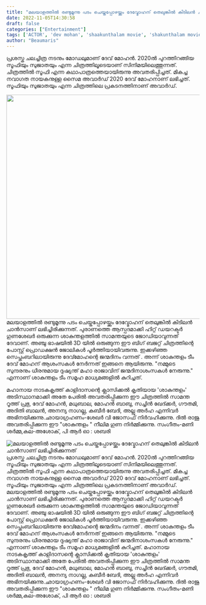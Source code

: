 ```yaml
---
title: "മലയാളത്തിൽ രണ്ടുമൂന്നു പടം ചെയ്തപ്പോഴയ്ക്കും ദേവ്മോഹന് തെലുങ്കിൽ കിടിലൻ ചാൻസാണ് ലഭിച്ചിരിക്കുന്നത്"
date: 2022-11-05T14:30:58
draft: false
categories: ["Entertainment"]
tags: ['ACTOR', 'dev mohan', 'shaakunthalam movie', 'shakunthalam movie']
author: "Beaumaris"
---
```


പ്രശസ്ത ചലച്ചിത്ര നടനും മോഡലുമാണ് ദേവ് മോഹന്‍. 2020ല്‍ പുറത്തിറങ്ങിയ സൂഫിയും സുജാതയും എന്ന ചിത്രത്തിലൂടെയാണ് സിനിമയിലെത്തുന്നത്. ചിത്രത്തില്‍ സൂഫി എന്ന കഥാപാത്രത്തെയായിരുന്നു അവതരിപ്പിച്ചത്. മികച്ച നവാഗത നായകനുള്ള സൈമ അവാര്‍ഡ്‌ 2020 ദേവ് മോഹനാണ് ലഭിച്ചത്. സൂഫിയും സുജാതയും എന്ന ചിത്രത്തിലെ പ്രകടനത്തിനാണ് അവാർഡ്.

<img class="wp-image-357486 aligncenter" src="https://cdn.boolokam.com/articles/2022/11/ffffffqqqq.jpg" alt="" width="1038" height="584" />മലയാളത്തിൽ രണ്ടുമൂന്നു പടം ചെയ്തപ്പോഴയ്ക്കും ദേവ്മോഹന് തെലുങ്കിൽ കിടിലൻ ചാൻസാണ് ലഭിച്ചിരിക്കുന്നത്. പുരാണത്തെ ആസ്പദമാക്കി ഹിറ്റ്‌ ഡയറക്ടർ ഗുണശേഖർ ഒരുക്കുന്ന ശാകുന്തളത്തിൽ സാമന്തയുടെ ജോഡിയാവുന്നത് ദേവാണ്. അഞ്ചു ഭാഷയിൽ 3D യിൽ ഒരുങ്ങുന്ന ഈ ബിഗ് ബജറ്റ് ചിത്രത്തിന്റെ പോസ്റ്റ്‌ പ്രൊഡക്ഷൻ ജോലികൾ പൂർത്തിയായിവരുന്നു. ഇക്കഴിഞ്ഞ സെപ്തംബറിലായിരുന്നു ദേവ്‍മോഹന്റെ ജന്മദിനം വന്നത് . അന്ന് ശാകുന്തളം ടീം ദേവ് മോഹന് ആശംസകൾ നേർന്നത് ഇങ്ങനെ ആയിരുന്നു. "നമ്മുടെ സുന്ദരനും ധീരനുമായ ദുഷ്യന്ത് മഹാ രാജാവിന് ജന്മദിനാശംസകൾ നേരുന്നു." എന്നാണ് ശാകുന്തളം ടീം സമൂഹ മാധ്യമങ്ങളിൽ കുറിച്ചത്.

മഹാനായ നാടകകൃത്ത് കാളിദാസന്റെ ക്ലാസിക്കൽ കൃതിയായ 'ശാകുന്തളം' അടിസ്ഥാനമാക്കി അതേ പേരിൽ അവതരിപ്പിക്കുന്ന ഈ ചിത്രത്തിൽ സാമന്ത റൂത്ത് പ്രഭു, ദേവ് മോഹൻ, മധുബാല, മോഹൻ ബാബു, സച്ചിൻ ഖേദ്ക്കർ, ഗൗതമി, അദിതി ബാലൻ, അനന്യ നാഗല്ല, കബീർ ബേദി, അല്ലു അർഹ എന്നിവർ അഭിനയിക്കുന്നു.ഛായാഗ്രഹണം-ശേഖർ വി ജോസഫ് നിർവഹിക്കുന്നു. ദിൽ രാജു അവതരിപ്പിക്കുന്ന ഈ "ശാകുന്തളം " നീലിമ ഗുണ നിർമ്മിക്കുന്നു. സംഗീതം-മണി ശർമ്മ,കല-അശോക്, പി ആർ ഓ : ശബരി


![മലയാളത്തിൽ രണ്ടുമൂന്നു പടം ചെയ്തപ്പോഴയ്ക്കും ദേവ്മോഹന് തെലുങ്കിൽ കിടിലൻ ചാൻസാണ് ലഭിച്ചിരിക്കുന്നത്](https://cdn.boolokam.com/articles/2022/11/ffffffqqqq.jpg)പ്രശസ്ത ചലച്ചിത്ര നടനും മോഡലുമാണ് ദേവ് മോഹന്‍. 2020ല്‍ പുറത്തിറങ്ങിയ സൂഫിയും സുജാതയും എന്ന ചിത്രത്തിലൂടെയാണ് സിനിമയിലെത്തുന്നത്. ചിത്രത്തില്‍ സൂഫി എന്ന കഥാപാത്രത്തെയായിരുന്നു അവതരിപ്പിച്ചത്. മികച്ച നവാഗത നായകനുള്ള സൈമ അവാര്‍ഡ്‌ 2020 ദേവ് മോഹനാണ് ലഭിച്ചത്. സൂഫിയും സുജാതയും എന്ന ചിത്രത്തിലെ പ്രകടനത്തിനാണ് അവാർഡ്. മലയാളത്തിൽ രണ്ടുമൂന്നു പടം ചെയ്തപ്പോഴയ്ക്കും ദേവ്മോഹന് തെലുങ്കിൽ കിടിലൻ ചാൻസാണ് ലഭിച്ചിരിക്കുന്നത്. പുരാണത്തെ ആസ്പദമാക്കി ഹിറ്റ്‌ ഡയറക്ടർ ഗുണശേഖർ ഒരുക്കുന്ന ശാകുന്തളത്തിൽ സാമന്തയുടെ ജോഡിയാവുന്നത് ദേവാണ്. അഞ്ചു ഭാഷയിൽ 3D യിൽ ഒരുങ്ങുന്ന ഈ ബിഗ് ബജറ്റ് ചിത്രത്തിന്റെ പോസ്റ്റ്‌ പ്രൊഡക്ഷൻ ജോലികൾ പൂർത്തിയായിവരുന്നു. ഇക്കഴിഞ്ഞ സെപ്തംബറിലായിരുന്നു ദേവ്‍മോഹന്റെ ജന്മദിനം വന്നത് . അന്ന് ശാകുന്തളം ടീം ദേവ് മോഹന് ആശംസകൾ നേർന്നത് ഇങ്ങനെ ആയിരുന്നു. "നമ്മുടെ സുന്ദരനും ധീരനുമായ ദുഷ്യന്ത് മഹാ രാജാവിന് ജന്മദിനാശംസകൾ നേരുന്നു." എന്നാണ് ശാകുന്തളം ടീം സമൂഹ മാധ്യമങ്ങളിൽ കുറിച്ചത്. മഹാനായ നാടകകൃത്ത് കാളിദാസന്റെ ക്ലാസിക്കൽ കൃതിയായ 'ശാകുന്തളം' അടിസ്ഥാനമാക്കി അതേ പേരിൽ അവതരിപ്പിക്കുന്ന ഈ ചിത്രത്തിൽ സാമന്ത റൂത്ത് പ്രഭു, ദേവ് മോഹൻ, മധുബാല, മോഹൻ ബാബു, സച്ചിൻ ഖേദ്ക്കർ, ഗൗതമി, അദിതി ബാലൻ, അനന്യ നാഗല്ല, കബീർ ബേദി, അല്ലു അർഹ എന്നിവർ അഭിനയിക്കുന്നു.ഛായാഗ്രഹണം-ശേഖർ വി ജോസഫ് നിർവഹിക്കുന്നു. ദിൽ രാജു അവതരിപ്പിക്കുന്ന ഈ "ശാകുന്തളം " നീലിമ ഗുണ നിർമ്മിക്കുന്നു. സംഗീതം-മണി ശർമ്മ,കല-അശോക്, പി ആർ ഓ : ശബരി
